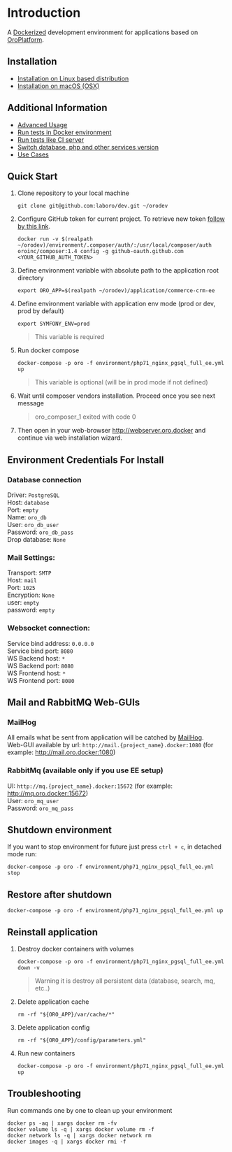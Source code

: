 # Introduction

A [Dockerized](https://www.docker.com) development environment for applications based on [OroPlatform](https://oroinc.com).

## Installation
- [Installation on Linux based distribution](doc/INSTALL.md)
- [Installation on macOS (OSX)](doc/OSX.md)

## Additional Information
- [Advanced Usage](doc/ADVANCED_USAGE.md)
- [Run tests in Docker environment](doc/TESTING.md)
- [Run tests like CI server](ci/README.md)
- [Switch database, php and other services version](doc/VARIABLES.md)
- [Use Cases](doc/USECASES.md)

## Quick Start

1. Clone repository to your local machine  
    ```
    git clone git@github.com:laboro/dev.git ~/orodev
    ```
  
2. Configure GitHub token for current project. To retrieve new token [follow by this link](https://github.com/settings/tokens/new?scopes=repo&description=Composer+OroEnv).
    ```
    docker run -v $(realpath ~/orodev)/environment/.composer/auth/:/usr/local/composer/auth oroinc/composer:1.4 config -g github-oauth.github.com <YOUR_GITHUB_AUTH_TOKEN>
    ```

3. Define environment variable with absolute path to the application root directory
    ```
    export ORO_APP=$(realpath ~/orodev)/application/commerce-crm-ee
    ```

4. Define environment variable with application env mode (prod or dev, prod by default)
    ```
    export SYMFONY_ENV=prod
    ```
    > This variable is required

5. Run docker compose
    ```
    docker-compose -p oro -f environment/php71_nginx_pgsql_full_ee.yml up
    ```
    > This variable is optional (will be in prod mode if not defined)

6. Wait until composer vendors installation. Proceed once you see next message
    
    > oro_composer_1 exited with code 0

7. Then open in your web-browser <http://webserver.oro.docker> and continue via web installation wizard.  

## Environment Credentials For Install

### Database  connection
Driver: `PostgreSQL`  
Host: `database`  
Port: `empty`  
Name: `oro_db`  
User: `oro_db_user`  
Password: `oro_db_pass`  
Drop database: `None`  

### Mail Settings:  
Transport: `SMTP`  
Host: `mail`  
Port: `1025`  
Encryption: `None`  
user: `empty`  
password: `empty`  

### Websocket connection:  
Service bind address: `0.0.0.0`  
Service bind port: `8080`  
WS Backend host: `*`  
WS Backend port: `8080`  
WS Frontend host: `*`  
WS Frontend port: `8080`  

## Mail and RabbitMQ Web-GUIs

### MailHog
All emails what be sent from application will be catched by [MailHog](https://github.com/mailhog/MailHog).  
Web-GUI available by url: `http://mail.{project_name}.docker:1080` (for example: <http://mail.oro.docker:1080>)

### RabbitMq (available only if you use EE setup)

UI: `http://mq.{project_name}.docker:15672` (for example: <http://mq.oro.docker:15672>)  
User: `oro_mq_user`  
Password: `oro_mq_pass`  

## Shutdown environment
If you want to stop environment for future just press `ctrl + c`, in detached mode run: 
  ```
  docker-compose -p oro -f environment/php71_nginx_pgsql_full_ee.yml stop
  ```
  
## Restore after shutdown
  ```
  docker-compose -p oro -f environment/php71_nginx_pgsql_full_ee.yml up
  ```

## Reinstall application
  1. Destroy docker containers with volumes
      ```
      docker-compose -p oro -f environment/php71_nginx_pgsql_full_ee.yml down -v
      ```
      > Warning it is destroy all persistent data (database, search, mq, etc..)
  2. Delete application cache  
      ```
      rm -rf "${ORO_APP}/var/cache/*"
      ```
  3. Delete application config  
      ```
      rm -rf "${ORO_APP}/config/parameters.yml"
      ```
  4. Run new containers
      ```
      docker-compose -p oro -f environment/php71_nginx_pgsql_full_ee.yml up
      ```

## Troubleshooting

Run commands one by one to clean up your environment
```
docker ps -aq | xargs docker rm -fv
docker volume ls -q | xargs docker volume rm -f
docker network ls -q | xargs docker network rm
docker images -q | xargs docker rmi -f
```
